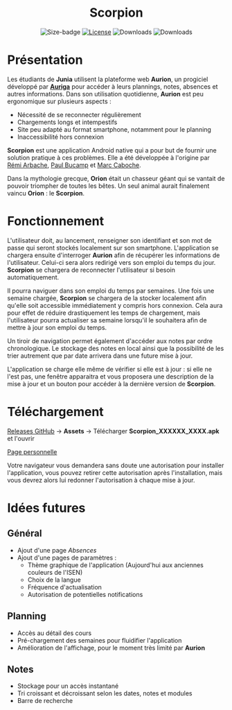 <h1 align="center">Scorpion</h1>
<div align="center">
    <img src="https://img.shields.io/github/repo-size/liamabyss/scorpion" alt="Size-badge"/>
    <a href="https://choosealicense.com/licenses/mit/"><img src="https://img.shields.io/github/license/liamabyss/scorpion" alt="License"/></a>
    <img alt="Downloads" src="https://img.shields.io/github/downloads/liamabyss/scorpion/total">
    <img alt="Downloads" src="https://img.shields.io/github/downloads/liamabyss/scorpion/latest/total">
</div>

# Présentation

Les étudiants de **Junia** utilisent la plateforme web **Aurion**, un progiciel développé par [**Auriga**](https://www.auriga.fr/) pour accéder à leurs plannings, notes, absences et autres informations. Dans son utilisation quotidienne, **Aurion** est peu ergonomique sur plusieurs aspects :

- Nécessité de se reconnecter régulièrement
- Chargements longs et intempestifs
- Site peu adapté au format smartphone, notamment pour le planning
- Inaccessibilité hors connexion

**Scorpion** est une application Android native qui a pour but de fournir une solution pratique à ces problèmes. Elle a été développée à l'origine par [Rémi Arbache](https://github.com/RemiArbache), [Paul Bucamp](https://github.com/LiamAbyss) et [Marc Caboche](https://github.com/ychixm).

Dans la mythologie grecque, **Orion** était un chasseur géant qui se vantait de pouvoir triompher de toutes les bêtes. Un seul animal aurait finalement vaincu **Orion** : le **Scorpion**.

# Fonctionnement

L'utilisateur doit, au lancement, renseigner son identifiant et son mot de passe qui seront stockés localement sur son smartphone. L'application se chargera ensuite d'interroger **Aurion** afin de récupérer les informations de l'utilisateur. Celui-ci sera alors redirigé vers son emploi du temps du jour. **Scorpion** se chargera de reconnecter l'utilisateur si besoin automatiquement.

Il pourra naviguer dans son emploi du temps par semaines. Une fois une semaine chargée, **Scorpion** se chargera de la stocker localement afin qu'elle soit accessible immédiatement y compris hors connexion. Cela aura pour effet de réduire drastiquement les temps de chargement, mais l'utilisateur pourra actualiser sa semaine lorsqu'il le souhaitera afin de mettre à jour son emploi du temps.

Un tiroir de navigation permet également d'accéder aux notes par ordre chronologique. Le stockage des notes en local ainsi que la possibilité de les trier autrement que par date arrivera dans une future mise à jour.

L'application se charge elle même de vérifier si elle est à jour : si elle ne l'est pas, une fenêtre apparaitra et vous proposera une description de la mise à jour et un bouton pour accéder à la dernière version de **Scorpion**.

# Téléchargement

[Releases GitHub](https://github.com/LiamAbyss/Scorpion/releases) -> **Assets** -> Télécharger **Scorpion_XXXXXX_XXXX.apk** et l'ouvrir

[Page personnelle](https://liamabyss.github.io/scorpion/)

Votre navigateur vous demandera sans doute une autorisation pour installer l'application, vous pouvez retirer cette autorisation après l'installation, mais vous devrez alors lui redonner l'autorisation à chaque mise à jour.

# Idées futures

## Général

- Ajout d'une page *Absences*
- Ajout d'une pages de paramètres : 
  - Thème graphique de l'application (Aujourd'hui aux anciennes couleurs de l'ISEN)
  - Choix de la langue
  - Fréquence d'actualisation
  - Autorisation de potentielles notifications

## Planning

- Accès au détail des cours
- Pré-chargement des semaines pour fluidifier l'application
- Amélioration de l'affichage, pour le moment très limité par **Aurion**

## Notes

- Stockage pour un accès instantané
- Tri croissant et décroissant selon les dates, notes et modules
- Barre de recherche